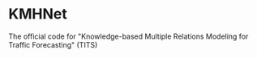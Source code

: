 # KMHNet
The official code for "Knowledge-based Multiple Relations Modeling for Traffic Forecasting" (TITS)
